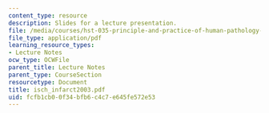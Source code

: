 ```yaml
---
content_type: resource
description: Slides for a lecture presentation.
file: /media/courses/hst-035-principle-and-practice-of-human-pathology-spring-2003/fcfb1cb00f34bfb6c4c7e645fe572e53_isch_infarct2003.pdf
file_type: application/pdf
learning_resource_types:
- Lecture Notes
ocw_type: OCWFile
parent_title: Lecture Notes
parent_type: CourseSection
resourcetype: Document
title: isch_infarct2003.pdf
uid: fcfb1cb0-0f34-bfb6-c4c7-e645fe572e53
---
```

